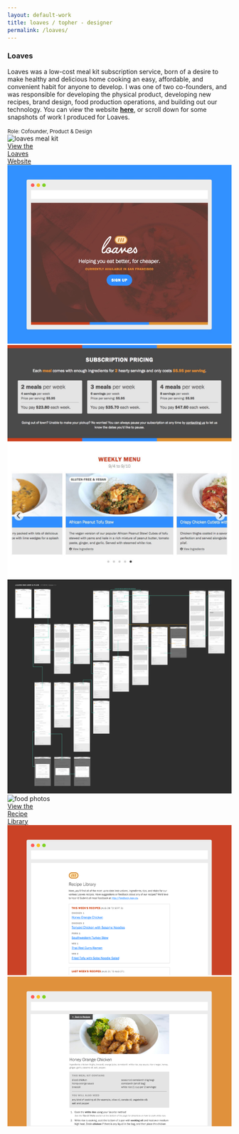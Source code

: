 ```yaml
---
layout: default-work
title: loaves / topher - designer
permalink: /loaves/
---
```


<section class="mw-100 mw8-ns center ph5-l ph4 z-1 relative mb2 mb4-ns mt6 mt0-ns">
  <h3 class="ml0 mv0 lh-title"><b class="serif fw5 f2">Loaves</b></h3>
  <p class="f4 mh0 lh-copy mt2 mb3">
    Loaves was a low-cost meal kit subscription service, born of a desire to make healthy and delicious home cooking an easy, affordable, and convenient habit for anyone to develop. I was one of two co-founders, and was responsible for developing the physical product, developing new recipes, brand design, food production operations, and building out our technology. You can view the website <a href="http://loav.es/index-real.html" class="olive highlight"><b class="fw6">here</b></a>, or scroll down for some snapshots of work I produced for Loaves.
  </p>
  <small class="f5 fw7 mh0 ttu tracked silver mt0 lh-copy">Role: Cofounder, Product &amp; Design</small>
</section>

<section class="mw-100 mw8 center pa0 relative grid mb2 mb5-ns">
  <div class="w-100 grid-item load-one loaves-1 cover h5 h6-ns">
  </div>
</section>

<section class="mw-100 mw9 center pa0 relative grid mb0 tr">
  <div class="w-50-ns w-100 grid-item load-two loaves-3">
    <img src="/assets/work/loaves/loaves-box-placeholder.png" alt="loaves meal kit" class="mw-100">
  </div>
  <div class="w-50-ns w-100 grid-item load-three relative loaves-illy-2 hide-child">
    <div class="w-100 h-100 bg-near-white-90 absolute child">
      <a href="http://loav.es/index-real.html" class="dib pa4 olive f2 f-5-l fw6 absolute absolute--fill v-btm">View the<br> Loaves<br> Website</a>
    </div>
    <img src="/assets/work/loaves/screenshot.jpg" alt="loaves screenshot" class="mw-100">
  </div>
  <div class="w-50-ns w-100 grid-item load-four">
    <img src="/assets/work/loaves/screenshot-03.jpg" alt="subscription pricing" class="mw-100">
  </div>
  <div class="w-50-ns w-100 grid-item load-five">
    <img src="/assets/work/loaves/screenshot-02.jpg" alt="weekly menu" class="mw-100">
  </div>
  <div class="w-50-ns w-100 grid-item load-six">
    <img src="/assets/work/loaves/flow-chart.jpg" alt="end user flow diagram" class="mw-100">
  </div>
  <div class="w-50-ns w-100 grid-item load-seven">
    <img src="/assets/work/loaves/menu-items.gif" alt="food photos" class="mw-100">
  </div>
</section>

<section class="mw-100 mw8 center pa0 relative grid mt4 mb4">
  <div class="w-100 grid-item load-eight loaves-2 cover h5 h6-ns">
  </div>
</section>

<section class="mw-100 mw9 center pa0 relative grid mb0">
  <div class="w-50-ns w-100 grid-item load-nine relative loaves-illy-1 hide-child">
    <div class="w-100 h-100 bg-near-white-90 absolute child">
      <a href="http://recipes.loav.es" class="dib pa4 olive f2 f-5-l fw6 absolute absolute--fill">View the<br> Recipe<br> Library</a>
    </div>
    <img src="/assets/work/loaves/screenshot-05.png" alt="loaves screenshot" class="mw-100">
  </div>
  <div class="w-50-ns w-100 grid-item load-ten">
    <img src="/assets/work/loaves/screenshot-04.png" alt="loaves screenshot" class="mw-100">
  </div>
</section>
